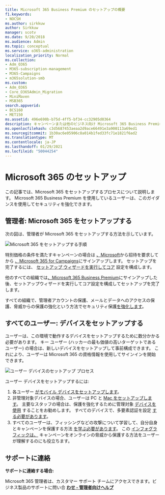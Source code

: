 ```yaml
---
title: Microsoft 365 Business Premium のセットアップの概要
f1.keywords:
- NOCSH
ms.author: sirkkuw
author: Sirkkuw
manager: scotv
ms.date: 9/20/2018
ms.audience: Admin
ms.topic: conceptual
ms.service: o365-administration
localization_priority: Normal
ms.collection:
- Adm_O365
- M365-subscription-management
- M365-Campaigns
- m365solution-smb
ms.custom:
- Adm_O365
- Core_O365Admin_Migration
- MiniMaven
- MSB365
search.appverid:
- BCS160
- MET150
ms.assetid: 496e690b-b75d-4ff5-bf34-cc32905d0364
description: キャンペーンまたは他のビジネス向け Microsoft 365 Business Premium のセットアップの概要
ms.openlocfilehash: c3d5687453aeaa2d9ace66491e3a900113a69ed1
ms.sourcegitcommit: 1b30ac6e05906c8a014b1fed33fc71e1821f6ad2
ms.translationtype: MT
ms.contentlocale: ja-JP
ms.lasthandoff: 01/29/2021
ms.locfileid: "50044254"
---
```

# <a name="set-up-microsoft-365"></a>Microsoft 365 のセットアップ

この記事では、Microsoft 365 をセットアップするプロセスについて説明します。 Microsoft 365 Business Premium を使用しているユーザーは、このガイダンスを使用してセキュリティを強化できます。

## <a name="admins-set-up-microsoft-365"></a>管理者: Microsoft 365 をセットアップする

次の図は、管理者が Microsoft 365 をセットアップする方法を示しています。

![Microsoft 365 をセットアップする手順](../media/M365-democracy-SetUpProcess.png)

特別価格の条件を満たすキャンペーンの場合は [、Microsoft](https://m365forcampaigns.microsoft.com/)から招待を要求してから [、Microsoft 365 for Campaigns](m365-campaigns-sign-up.md)にサインアップします。 セットアップを完了するには、 [セットアップ ウィザードを実行してコア](../business/set-up.md?toc=/microsoft-365/campaigns/toc.json) 設定を構成します。

他のすべての組織では[、Microsoft 365 Business Premium](../business/sign-up.md)にサインアップした後、セットアップ[](../business/set-up.md?toc=/microsoft-365/campaigns/toc.json)ウィザードを実行してコア設定を構成してセットアップを完了します。

すべての組織で、管理者アカウントの保護、メール[](m365-campaigns-protect-admin-accounts.md)とデータへのアクセスの[](m365-campaigns-conditional-access.md)保護、脅威からの保護の強化という方法でセキュリティ保護[を強化します](m365-campaigns-increase-protection.md)。

## <a name="everyone-set-up-your-devices"></a>すべてのユーザー: デバイスをセットアップする

ユーザーは、この環境で動作するデバイスをセットアップするために数分かかる必要があります。 キー ユーザー (ハッカーの最も価値の高いターゲットであるユーザー) の場合は、新しいデバイスをセットアップして事前構成できます。 これにより、ユーザーは Microsoft 365 の資格情報を使用してサインインを開始できます。

![ユーザー デバイスのセットアップ プロセス](../media/m365-democracy-user-device-setup.png)
  
ユーザー デバイスをセットアップするには:

1. 各ユーザー [がモバイル デバイスをセットアップします](../business/set-up-mobile-devices.md?toc=%2Fmicrosoft-365%2Fcampaigns%2Ftoc.json)。
2. 非管理対象デバイスの場合、ユーザーは PC と [Mac をセットアップします](m365-campaigns-protect-pcs-macs.md)。
主要なスタッフの場合は、保護を強化するために管理対象 [デバイスを使用](../business/set-up-windows-devices.md?toc=/microsoft-365/campaigns/toc.json) することをお勧めします。 すべてのデバイスで、多要素認証を設定 [する必要があります](m365-campaigns-multifactor-authenication.md)。
3. すべてのユーザーは、フィッシングなどの攻撃について学習して、自分自身とキャンペーンを保護する方法 [を学ぶ必要があります](m365-campaigns-phishing-and-attacks.md)。 この [インフォグラフィックは、](m365-campaigns-protect-campaign-infographic.md) キャンペーンをオンラインの脅威から保護する方法をユーザーが理解するのにも役立ちます。

## <a name="contact-support"></a>サポートに連絡

 **サポートに連絡する場合:**
  
Microsoft 365 管理者は、カスタマー サポート チームにアクセスできます。ビジネス製品のサポートに問い合 **[わせ - 管理者向けヘルプ](https://docs.microsoft.com/microsoft-365/admin/contact-support-for-business-products)**
